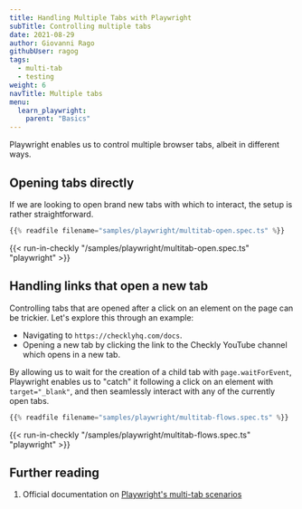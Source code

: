 ```yaml
---
title: Handling Multiple Tabs with Playwright
subTitle: Controlling multiple tabs
date: 2021-08-29
author: Giovanni Rago
githubUser: ragog
tags:
  - multi-tab
  - testing
weight: 6
navTitle: Multiple tabs
menu:
  learn_playwright:
    parent: "Basics"
---
```


Playwright enables us to control multiple browser tabs, albeit in different ways. 

## Opening tabs directly

If we are looking to open brand new tabs with which to interact, the setup is rather straightforward.

```ts {title="multitab-open.spec.ts"}
{{% readfile filename="samples/playwright/multitab-open.spec.ts" %}}
```
{{< run-in-checkly "/samples/playwright/multitab-open.spec.ts" "playwright"  >}}

## Handling links that open a new tab

Controlling tabs that are opened after a click on an element on the page can be trickier. Let's explore this through an example: 

- Navigating to `https://checklyhq.com/docs`.
- Opening a new tab by clicking the link to the Checkly YouTube channel which opens in a new tab.

By allowing us to wait for the creation of a child tab with `page.waitForEvent`, Playwright enables us to "catch" it following a click on an element with `target="_blank"`, and then seamlessly interact with any of the currently open tabs. 

```ts {title="multitab-flows.spec.ts"}
{{% readfile filename="samples/playwright/multitab-flows.spec.ts" %}}
```
{{< run-in-checkly "/samples/playwright/multitab-flows.spec.ts" "playwright"  >}}

## Further reading

1. Official documentation on [Playwright's multi-tab scenarios](https://playwright.dev/docs/multi-pages)
